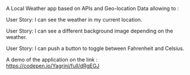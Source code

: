 A Local Weather app based on APIs and Geo-location Data allowing to :

User Story: I can see the weather in my current location.

User Story: I can see a different background image depending on the weather.

User Story: I can push a button to toggle between Fahrenheit and Celsius.

A demo of the application on the link : https://codepen.io/Yagrini/full/dRgEGJ
